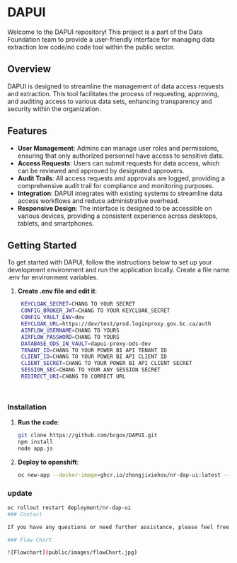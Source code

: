 # DAPUI

Welcome to the DAPUI repository! This project is a part of the Data Foundation team to provide a user-friendly interface for managing data extraction low code/no code tool within the public sector.

## Overview

DAPUI is designed to streamline the management of data access requests and extraction. This tool facilitates the process of requesting, approving, and auditing access to various data sets, enhancing transparency and security within the organization.

## Features

- **User Management**: Admins can manage user roles and permissions, ensuring that only authorized personnel have access to sensitive data.
- **Access Requests**: Users can submit requests for data access, which can be reviewed and approved by designated approvers.
- **Audit Trails**: All access requests and approvals are logged, providing a comprehensive audit trail for compliance and monitoring purposes.
- **Integration**: DAPUI integrates with existing systems to streamline data access workflows and reduce administrative overhead.
- **Responsive Design**: The interface is designed to be accessible on various devices, providing a consistent experience across desktops, tablets, and smartphones.

## Getting Started

To get started with DAPUI, follow the instructions below to set up your development environment and run the application locally.
Create a file name .env for environment variables.
1. **Create .env file and edit it**:
   ```sh
    KEYCLOAK_SECRET=CHANG TO YOUR SECRET
    CONFIG_BROKER_JWT=CHANG TO YOUR KEYCLOAK_SECRET
    CONFIG_VAULT_ENV=dev
    KEYCLOAK_URL=https://dev/test/prod.loginproxy.gov.bc.ca/auth
    AIRFLOW_USERNAME=CHANG TO YOURS
    AIRFLOW_PASSWORD=CHANG TO YOURS	
    DATABASE_ODS_IN_VAULT=dapui-proxy-ods-dev
    TENANT_ID=CHANG TO YOUR POWER BI API TENANT ID
    CLIENT_ID=CHANG TO YOUR POWER BI API CLIENT ID
    CLIENT_SECRET=CHANG TO YOUR POWER BI API CLIENT SECRET
    SESSION_SEC=CHANG TO YOUR ANY SESSION SECRET
    REDIRECT_URI=CHANG TO CORRECT URL




### Installation

1. **Run the code**:
   ```sh
   git clone https://github.com/bcgov/DAPUI.git
   npm install
   node app.js
   
2. **Deploy to openshift**:
   ```sh
   oc new-app --docker-image=ghcr.io/zhongjixiehou/nr-dap-ui:latest --name=nr-dap-ui
### update
   ```sh
   oc rollout restart deployment/nr-dap-ui
### Contact

If you have any questions or need further assistance, please feel free to reach out via email: NRM.DataFoundations at gov.bc.ca.

### Flow Chart

![Flowchart](public/images/flowChart.jpg)

